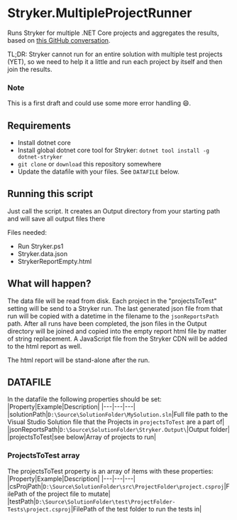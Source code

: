 # Stryker.MultipleProjectRunner
Runs Stryker for multiple .NET Core projects and aggregates the results, based on [this GitHub conversation](https://github.com/stryker-mutator/stryker-net/issues/740). 

TL;DR: Stryker cannot run for an entire solution with multiple test projects (YET), so we need to help it a little and run each project by itself and then join the results.

### Note
This is a first draft and could use some more error handling 😄.


## Requirements
* Install dotnet core
* Install global dotnet core tool for Stryker: `dotnet tool install -g dotnet-stryker`
* `git clone` or `download` this repository somewhere
* Update the datafile with your files. See `DATAFILE` below.

## Running this script
Just call the script. It creates an Output directory from your starting path and will save all output files there

Files needed:
* Run Stryker.ps1
* Stryker.data.json
* StrykerReportEmpty.html

## What will happen?
The data file will be read from disk. Each project in the "projectsToTest" setting will be send to a Stryker run. The last generated json file from that run will be copied with a datetime in the filename to the `jsonReportsPath` path.
After all runs have been completed, the json files in the Output directory will be joined and copied into the empty report html file by matter of string replacement. A JavaScript file from the Stryker CDN will be added to the html report as well.

The html report will be stand-alone after the run.


## DATAFILE
In the datafile the following properties should be set:
|Property|Example|Description|
|---|---|---|
|solutionPath|`D:\Source\SolutionFolder\MySolution.sln`|Full file path to the Visual Studio Solution file that the Projects in `projectsToTest` are a part of|
|jsonReportsPath|`D:\Source\SolutionFolder\Stryker.Output\`|Output folder|
|projectsToTest|see below|Array of projects to run|

### ProjectsToTest array
The projectsToTest property is an array of items with these properties:
|Property|Example|Description|
|---|---|---|
|csProjPath|`D:\Source\SolutionFolder\src\ProjectFolder\project.csproj`|FilePath of the project file to mutate|
|testPath|`D:\Source\SolutionFolder\test\ProjectFolder-Tests\project.csproj`|FilePath of the test folder to run the tests in|